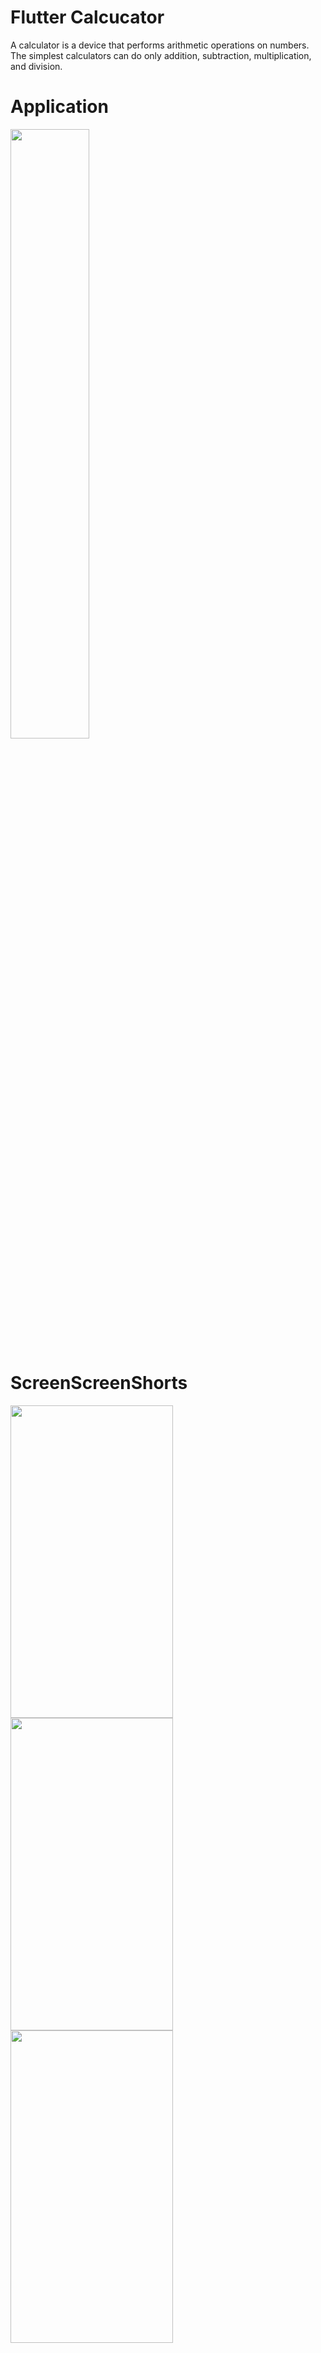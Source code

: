 # Flutter Calcucator
A calculator is a device that performs arithmetic operations on numbers. The simplest calculators can do only addition, subtraction, multiplication, and division.



# Application
<div class="column" style = "float: center;">
    <img src="https://user-images.githubusercontent.com/57652434/144084964-d93dd912-a8df-435a-83a3-24945fc8c08d.gif" height="50%">
  </div>
  
# ScreenScreenShorts


<p float="left">
    
<img src="https://user-images.githubusercontent.com/57652434/144072932-0509e53e-83bd-4aee-81a7-16b0223c3939.jpg"  width="260" height="500" /> 
<img src="https://user-images.githubusercontent.com/57652434/144072939-8a046e86-3f39-4a7e-9d07-0e9ed896d8ab.jpg" width="260" height="500" />
<img src="https://user-images.githubusercontent.com/57652434/144072942-6ac278ff-ece2-471d-8d22-8f627517c881.jpg" width="260" height="500" />
  
  <br />
